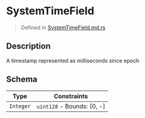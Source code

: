 # SystemTimeField
> Defined in [SystemTimeField.md.rs](../../../interface/src/interface/fields/system_time)

## Description
A timestamp represented as milliseconds since epoch

## Schema

| Type | Constraints |
| --- | --- |
| `Integer` | `uint128` - Bounds: [0, -] |

